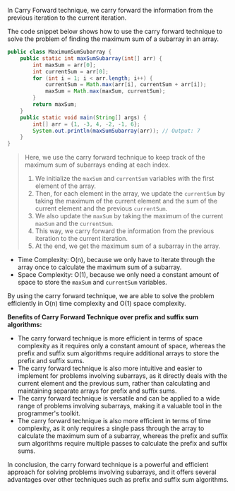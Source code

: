 In Carry Forward technique, we carry forward the information from the previous iteration to the current iteration.

The code snippet below shows how to use the carry forward technique to solve the problem of finding the maximum sum of a subarray in an array.

```Java
public class MaximumSumSubarray {
    public static int maxSumSubarray(int[] arr) {
        int maxSum = arr[0];
        int currentSum = arr[0];
        for (int i = 1; i < arr.length; i++) {
            currentSum = Math.max(arr[i], currentSum + arr[i]);
            maxSum = Math.max(maxSum, currentSum);
        }
        return maxSum;
    }
    public static void main(String[] args) {
        int[] arr = {1, -3, 4, -2, -1, 6};
        System.out.println(maxSumSubarray(arr)); // Output: 7
    }
}
```
>Here, we use the carry forward technique to keep track of the maximum sum of subarrays ending at each index.
>1. We initialize the `maxSum` and `currentSum` variables with the first element of the array.
>2. Then, for each element in the array, we update the `currentSum` by taking the maximum of the current element and the sum of the current element and the previous `currentSum`.
>3. We also update the `maxSum` by taking the maximum of the current `maxSum` and the `currentSum`. 
>4. This way, we carry forward the information from the previous iteration to the current iteration.
>5. At the end, we get the maximum sum of a subarray in the array.

- Time Complexity: O(n), because we only have to iterate through the array once to calculate the maximum sum of a subarray.
- Space Complexity: O(1), because we only need a constant amount of space to store the `maxSum` and `currentSum` variables.

By using the carry forward technique, we are able to solve the problem efficiently in O(n) time complexity and O(1) space complexity.

**Benefits of Carry Forward Technique over prefix and suffix sum algorithms:**
- The carry forward technique is more efficient in terms of space complexity as it requires only a constant amount of space, whereas the prefix and suffix sum algorithms require additional arrays to store the prefix and suffix sums.
- The carry forward technique is also more intuitive and easier to implement for problems involving subarrays, as it directly deals with the current element and the previous sum, rather than calculating and maintaining separate arrays for prefix and suffix sums.
- The carry forward technique is versatile and can be applied to a wide range of problems involving subarrays, making it a valuable tool in the programmer's toolkit.
- The carry forward technique is also more efficient in terms of time complexity, as it only requires a single pass through the array to calculate the maximum sum of a subarray, whereas the prefix and suffix sum algorithms require multiple passes to calculate the prefix and suffix sums.

In conclusion, the carry forward technique is a powerful and efficient approach for solving problems involving subarrays, and it offers several advantages over other techniques such as prefix and suffix sum algorithms.
```
